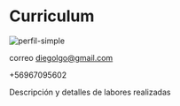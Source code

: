 # Curriculum
![perfil-simple](https://user-images.githubusercontent.com/103307572/162616055-17ff3817-3e35-4ad6-a017-8d7d72c42591.png)

correo diegolgo@gmail.com 

+56967095602


Descripción y detalles de labores realizadas
